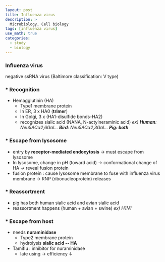 ```yaml
---
layout: post
title: Influenza virus
description: >
  Microbiology, Cell biology
tags: [influenza virus]
use_math: true
categories:
  - study
  - biology
---
```

### Influenza virus
negative ssRNA virus (Baltimore classification: V type)

### * Recognition
* Hemagglutinin (HA)
  * Type1 membrane protein
  * In ER, 3 x HA0 (**trimer**)
  * In Golgi, 3 x (HA1-disulfide bonds-HA2)
  * recognizes sialic acid (NANA, N-actylneraminic acid)
    *ex) **Human**: Neu5ACα2,6Gal... **Bird**: Neu5ACα2,3Gal... **Pig: both***

### * Escape from lysosome
* entry by **receptor-mediated endocytosis**
→ must escape from lysosome
* In lysosome, change in pH (toward acid) → conformational change of HA → reveal fusion protein
* fusion protein : cause lysosome membrane to fuse with influenza virus membrane → RNP (ribonucleoprotein) releases

### * Reassortment
* pig has both human sialic acid and avian sialic acid
* reassortment happens (human + avian + swine)
*ex) H1N1*

### * Escape from host
* needs **nuraminidase**
  * Type2 membrane protein
  * hydrolysis **sialic acid -- HA**
* Tamiflu : inhibitor for nuraminidase
  * late using → efficiency ↓
